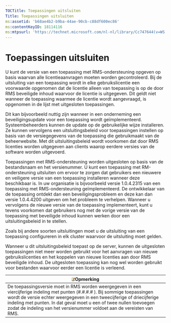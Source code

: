 ```yaml
---
TOCTitle: Toepassingen uitsluiten
Title: Toepassingen uitsluiten
ms:assetid: 'b68ae4b2-b9ba-44ae-90cb-c88df600ec86'
ms:contentKeyID: 18114116
ms:mtpsurl: 'https://technet.microsoft.com/nl-nl/library/Cc747644(v=WS.10)'
---
```


Toepassingen uitsluiten
=======================

U kunt de versie van een toepassing met RMS-ondersteuning opgeven op basis waarvan alle licentieaanvragen moeten worden gecontroleerd. Bij de uitsluiting van een toepassing wordt in elke gebruikslicentie een voorwaarde opgenomen dat de licentie alleen van toepassing is op de door RMS beveiligde inhoud waarvoor de licentie is uitgegeven. Dit geldt niet wanneer de toepassing waarmee de licentie wordt aangevraagd, is opgenomen in de lijst met uitgesloten toepassingen.

Dit kan bijvoorbeeld nuttig zijn wanneer in een onderneming een beveiligingsupdate voor een toepassing wordt geïmplementeerd. Systeembeheerders kunnen de update op de gebruikelijke wijze installeren. Ze kunnen vervolgens een uitsluitingsbeleid voor toepassingen instellen op basis van de versiegegevens van de toepassing die gebruikmaakt van de beheerwebsite. Met dit uitsluitingsbeleid wordt voorkomen dat door RMS licenties worden uitgegeven aan clients waarop eerdere versies van de software worden uitgevoerd.

Toepassingen met RMS-ondersteuning worden uitgesloten op basis van de bestandsnaam en het versienummer. U kunt een toepassing met RM-ondersteuning uitsluiten om ervoor te zorgen dat gebruikers een nieuwere en veiligere versie van een toepassing installeren wanneer deze beschikbaar is. In uw organisatie is bijvoorbeeld versie 1.0.4.2315 van een toepassing met RMS-ondersteuning geïmplementeerd. De ontwikkelaar van de toepassing ontdekt dan een beveiligingsprobleem en deze kan dan versie 1.0.4.4200 uitgeven om het probleem te verhelpen. Wanneer u vervolgens de nieuwe versie van de toepassing implementeert, kunt u tevens voorkomen dat gebruikers nog met de vorige versie van de toepassing met beveiligde inhoud kunnen werken door een uitsluitingsbeleid in te stellen.

Zoals bij andere soorten uitsluitingen moet u de uitsluiting van een toepassing configureren in elk cluster waarvoor de uitsluiting moet gelden.

Wanneer u dit uitsluitingsbeleid toepast op de server, kunnen de uitgesloten toepassingen niet meer worden gebruikt voor het aanvragen van nieuwe gebruikslicenties en het koppelen van nieuwe licenties aan door RMS beveiligde inhoud. De uitgesloten toepassing kan nog wel worden gebruikt voor bestanden waarvoor eerder een licentie is verleend.

| ![](/security-updates/images/Cc747644.note(WS.10).gif)Opmerking                                                                                                                                                                                                                                                                                    |
|---------------------------------------------------------------------------------------------------------------------------------------------------------------------------------------------------------------------------------------------------------------------------------------------------------------------------------------------------------------|
| De toepassingsversie moet in RMS worden weergegeven in een viercijferige indeling met punten (\#.\#.\#.\# ). Bij sommige toepassingen wordt de versie echter weergegeven in een tweecijferige of driecijferige indeling met punten. In dat geval moet u een of twee nullen toevoegen zodat de indeling van het versienummer voldoet aan de vereisten van RMS. |
